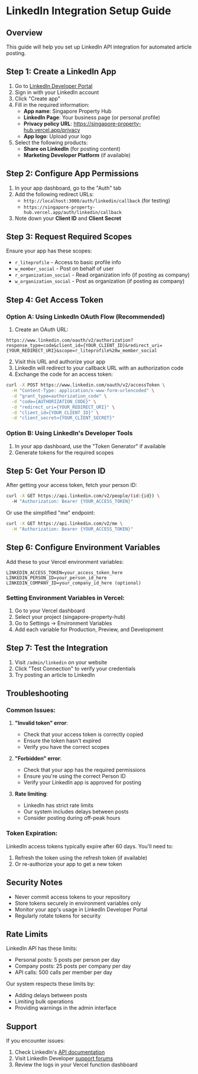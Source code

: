 # LinkedIn Integration Setup Guide

## Overview
This guide will help you set up LinkedIn API integration for automated article posting.

## Step 1: Create a LinkedIn App

1. Go to [LinkedIn Developer Portal](https://developer.linkedin.com/)
2. Sign in with your LinkedIn account
3. Click "Create app"
4. Fill in the required information:
   - **App name**: Singapore Property Hub
   - **LinkedIn Page**: Your business page (or personal profile)
   - **Privacy policy URL**: https://singapore-property-hub.vercel.app/privacy
   - **App logo**: Upload your logo
5. Select the following products:
   - **Share on LinkedIn** (for posting content)
   - **Marketing Developer Platform** (if available)

## Step 2: Configure App Permissions

1. In your app dashboard, go to the "Auth" tab
2. Add the following redirect URLs:
   - `http://localhost:3000/auth/linkedin/callback` (for testing)
   - `https://singapore-property-hub.vercel.app/auth/linkedin/callback`
3. Note down your **Client ID** and **Client Secret**

## Step 3: Request Required Scopes

Ensure your app has these scopes:
- `r_liteprofile` - Access to basic profile info
- `w_member_social` - Post on behalf of user
- `r_organization_social` - Read organization info (if posting as company)
- `w_organization_social` - Post as organization (if posting as company)

## Step 4: Get Access Token

### Option A: Using LinkedIn OAuth Flow (Recommended)

1. Create an OAuth URL:
```
https://www.linkedin.com/oauth/v2/authorization?response_type=code&client_id={YOUR_CLIENT_ID}&redirect_uri={YOUR_REDIRECT_URI}&scope=r_liteprofile%20w_member_social
```

2. Visit this URL and authorize your app
3. LinkedIn will redirect to your callback URL with an authorization code
4. Exchange the code for an access token:

```bash
curl -X POST https://www.linkedin.com/oauth/v2/accessToken \
  -H "Content-Type: application/x-www-form-urlencoded" \
  -d "grant_type=authorization_code" \
  -d "code={AUTHORIZATION_CODE}" \
  -d "redirect_uri={YOUR_REDIRECT_URI}" \
  -d "client_id={YOUR_CLIENT_ID}" \
  -d "client_secret={YOUR_CLIENT_SECRET}"
```

### Option B: Using LinkedIn's Developer Tools

1. In your app dashboard, use the "Token Generator" if available
2. Generate tokens for the required scopes

## Step 5: Get Your Person ID

After getting your access token, fetch your person ID:

```bash
curl -X GET https://api.linkedin.com/v2/people/(id:{id}) \
  -H "Authorization: Bearer {YOUR_ACCESS_TOKEN}"
```

Or use the simplified "me" endpoint:
```bash
curl -X GET https://api.linkedin.com/v2/me \
  -H "Authorization: Bearer {YOUR_ACCESS_TOKEN}"
```

## Step 6: Configure Environment Variables

Add these to your Vercel environment variables:

```env
LINKEDIN_ACCESS_TOKEN=your_access_token_here
LINKEDIN_PERSON_ID=your_person_id_here
LINKEDIN_COMPANY_ID=your_company_id_here (optional)
```

### Setting Environment Variables in Vercel:

1. Go to your Vercel dashboard
2. Select your project (singapore-property-hub)
3. Go to Settings → Environment Variables
4. Add each variable for Production, Preview, and Development

## Step 7: Test the Integration

1. Visit `/admin/linkedin` on your website
2. Click "Test Connection" to verify your credentials
3. Try posting an article to LinkedIn

## Troubleshooting

### Common Issues:

1. **"Invalid token" error**:
   - Check that your access token is correctly copied
   - Ensure the token hasn't expired
   - Verify you have the correct scopes

2. **"Forbidden" error**:
   - Check that your app has the required permissions
   - Ensure you're using the correct Person ID
   - Verify your LinkedIn app is approved for posting

3. **Rate limiting**:
   - LinkedIn has strict rate limits
   - Our system includes delays between posts
   - Consider posting during off-peak hours

### Token Expiration:

LinkedIn access tokens typically expire after 60 days. You'll need to:
1. Refresh the token using the refresh token (if available)
2. Or re-authorize your app to get a new token

## Security Notes

- Never commit access tokens to your repository
- Store tokens securely in environment variables only
- Monitor your app's usage in LinkedIn Developer Portal
- Regularly rotate tokens for security

## Rate Limits

LinkedIn API has these limits:
- Personal posts: 5 posts per person per day
- Company posts: 25 posts per company per day
- API calls: 500 calls per member per day

Our system respects these limits by:
- Adding delays between posts
- Limiting bulk operations
- Providing warnings in the admin interface

## Support

If you encounter issues:
1. Check LinkedIn's [API documentation](https://docs.microsoft.com/en-us/linkedin/)
2. Visit LinkedIn Developer [support forums](https://developer.linkedin.com/support)
3. Review the logs in your Vercel function dashboard